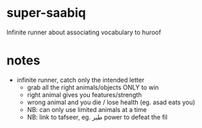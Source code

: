 # super-saabiq

Infinite runner about associating vocabulary to huroof

# notes

* infinite runner, catch only the intended letter
    - grab all the right animals/objects ONLY to win
    - right animal gives you features/strength
    - wrong animal and you die / lose health (eg. asad eats you)
    - NB: can only use limited animals at a time
    - NB: link to tafseer, eg. طير power to defeat the fil
